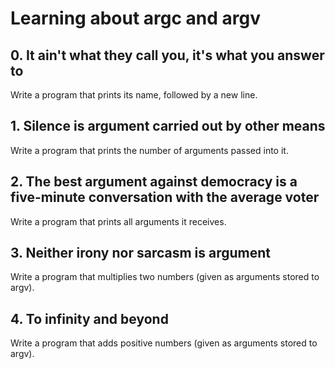 # Learning about argc and argv
## 0. It ain't what they call you, it's what you answer to
Write a program that prints its name, followed by a new line.
## 1. Silence is argument carried out by other means
Write a program that prints the number of arguments passed into it.
## 2. The best argument against democracy is a five-minute conversation with the average voter
Write a program that prints all arguments it receives.
## 3. Neither irony nor sarcasm is argument
Write a program that multiplies two numbers (given as arguments stored to argv).
## 4. To infinity and beyond
Write a program that adds positive numbers (given as arguments stored to argv).

